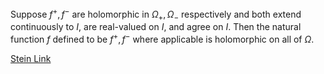 Suppose $f^+, f^-$ are holomorphic in $\Omega_{+}, \Omega_{-}$ respectively and both extend continuously to $I$, are real-valued on $I$, and agree on $I$. Then the natural function $f$ defined to be $f^+, f^-$ where applicable is holomorphic on all of $\Omega$. 

[Stein Link](https://www.fing.edu.uy/~cerminar/Complex_Analysis.pdf#page=77)
